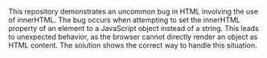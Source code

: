 This repository demonstrates an uncommon bug in HTML involving the use of innerHTML.  The bug occurs when attempting to set the innerHTML property of an element to a JavaScript object instead of a string.  This leads to unexpected behavior, as the browser cannot directly render an object as HTML content. The solution shows the correct way to handle this situation.